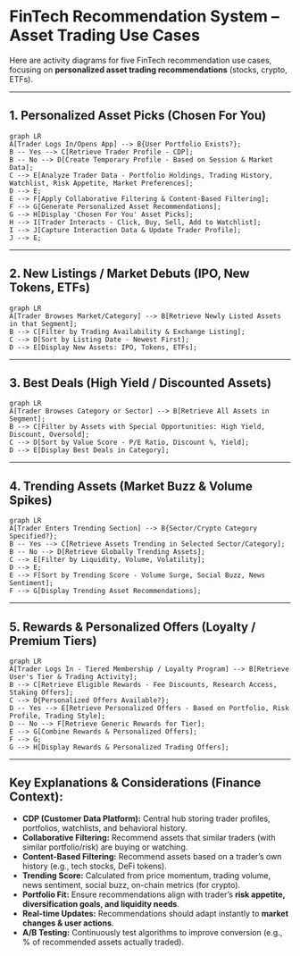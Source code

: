
# FinTech Recommendation System – Asset Trading Use Cases

Here are activity diagrams for five FinTech recommendation use cases, focusing on **personalized asset trading recommendations** (stocks, crypto, ETFs).

---

## **1. Personalized Asset Picks (Chosen For You)**

```mermaid
graph LR
A[Trader Logs In/Opens App] --> B{User Portfolio Exists?};
B -- Yes --> C[Retrieve Trader Profile - CDP];
B -- No --> D[Create Temporary Profile - Based on Session & Market Data];
C --> E[Analyze Trader Data - Portfolio Holdings, Trading History, Watchlist, Risk Appetite, Market Preferences];
D --> E;
E --> F[Apply Collaborative Filtering & Content-Based Filtering];
F --> G[Generate Personalized Asset Recommendations];
G --> H[Display 'Chosen For You' Asset Picks];
H --> I[Trader Interacts - Click, Buy, Sell, Add to Watchlist];
I --> J[Capture Interaction Data & Update Trader Profile];
J --> E;
```

---

## **2. New Listings / Market Debuts (IPO, New Tokens, ETFs)**

```mermaid
graph LR
A[Trader Browses Market/Category] --> B[Retrieve Newly Listed Assets in that Segment];
B --> C[Filter by Trading Availability & Exchange Listing];
C --> D[Sort by Listing Date - Newest First];
D --> E[Display New Assets: IPO, Tokens, ETFs];
```

---

## **3. Best Deals (High Yield / Discounted Assets)**

```mermaid
graph LR
A[Trader Browses Category or Sector] --> B[Retrieve All Assets in Segment];
B --> C[Filter by Assets with Special Opportunities: High Yield, Discount, Oversold];
C --> D[Sort by Value Score - P/E Ratio, Discount %, Yield];
D --> E[Display Best Deals in Category];
```

---

## **4. Trending Assets (Market Buzz & Volume Spikes)**

```mermaid
graph LR
A[Trader Enters Trending Section] --> B{Sector/Crypto Category Specified?};
B -- Yes --> C[Retrieve Assets Trending in Selected Sector/Category];
B -- No --> D[Retrieve Globally Trending Assets];
C --> E[Filter by Liquidity, Volume, Volatility];
D --> E;
E --> F[Sort by Trending Score - Volume Surge, Social Buzz, News Sentiment];
F --> G[Display Trending Asset Recommendations];
```

---

## **5. Rewards & Personalized Offers (Loyalty / Premium Tiers)**

```mermaid
graph LR
A[Trader Logs In - Tiered Membership / Loyalty Program] --> B[Retrieve User's Tier & Trading Activity];
B --> C[Retrieve Eligible Rewards - Fee Discounts, Research Access, Staking Offers];
C --> D{Personalized Offers Available?};
D -- Yes --> E[Retrieve Personalized Offers - Based on Portfolio, Risk Profile, Trading Style];
D -- No --> F[Retrieve Generic Rewards for Tier];
E --> G[Combine Rewards & Personalized Offers];
F --> G;
G --> H[Display Rewards & Personalized Trading Offers];
```

---

## **Key Explanations & Considerations (Finance Context):**

* **CDP (Customer Data Platform):** Central hub storing trader profiles, portfolios, watchlists, and behavioral history.
* **Collaborative Filtering:** Recommend assets that similar traders (with similar portfolio/risk) are buying or watching.
* **Content-Based Filtering:** Recommend assets based on a trader’s own history (e.g., tech stocks, DeFi tokens).
* **Trending Score:** Calculated from price momentum, trading volume, news sentiment, social buzz, on-chain metrics (for crypto).
* **Portfolio Fit:** Ensure recommendations align with trader’s **risk appetite, diversification goals, and liquidity needs**.
* **Real-time Updates:** Recommendations should adapt instantly to **market changes & user actions**.
* **A/B Testing:** Continuously test algorithms to improve conversion (e.g., % of recommended assets actually traded).


